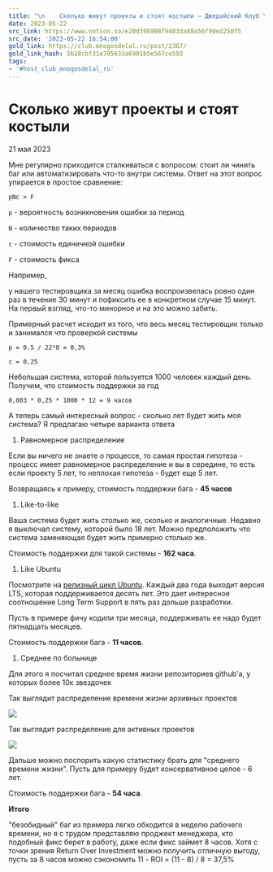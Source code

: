 ```yaml
---
title: "\n    Сколько живут проекты и стоят костыли — Джедайский Клуб \U0001F918✖️\U0001F469‍\U0001F4BB‍\n"
date: 2023-05-22
src_link: https://www.notion.so/e20d398908f9403da88a56f90ed250f5
src_date: '2023-05-22 16:54:00'
gold_link: https://club.mnogosdelal.ru/post/2367/
gold_link_hash: 5b28cbf31e705633a6901b5e567ce593
tags:
- '#host_club_mnogosdelal_ru'
---
```



Сколько живут проекты и стоят костыли
=====================================


21 мая 2023


Мне регулярно приходится сталкиваться с вопросом: стоит ли чинить баг или автоматизировать что-то внутри системы. Ответ на этот вопрос упирается в простое сравнение:


`pNc > F`


`p` - вероятность возникновения ошибки за период  

`N` - количество таких периодов  

`c` - стоимость единичной ошибки   

`F` - стоимость фикса


Например, 



у нашего тестировщика за месяц ошибка воспроизвелась ровно один раз в течение 30 минут и пофиксить ее в конкретном случае 15 минут. На первый взгляд, что-то минорное и на это можно забить. 


Примерный расчет исходит из того, что весь месяц тестировщик только и занимался что проверкой системы

`p = 0.5 / 22*8 = 0,3%`  

`с = 0,25`


Небольшая система, которой пользуется 1000 человек каждый день. Получим, что стоимость поддержки за год   

`0,003 * 0,25 * 1000 * 12 = 9 часов`


А теперь самый интересный вопрос - сколько лет будет жить моя система? Я предлагаю четыре варианта ответа


1. Равномерное распределение


Если вы ничего не знаете о процессе, то самая простая гипотеза - процесс имеет равномерное распределение и вы в середине, то есть если проекту 5 лет, то неплохая гипотеза - будет еще 5 лет.


Возвращаясь к примеру, стоимость поддержки бага - **45 часов**


1. Like-to-like


Ваша система будет жить столько же, сколько и аналогичные. Недавно я выключал систему, которой было 18 лет. Можно предположить что система заменяющая будет жить примерно столько же.


Стоимость поддержки для такой системы - **162 часа**.


1. Like Ubuntu


Посмотрите на [релизный цикл Ubuntu](https://ubuntu.com/about/release-cycle). Каждый два года выходит версия LTS, которая поддерживается десять лет. Это дает интересное соотношение Long Term Support в пять раз дольше разработки.


Пусть в примере фичу кодили три месяца, поддерживать ее надо будет пятнадцать месяцев.


Стоимость поддержки бага - **11 часов**.


1. Среднее по больнице


Для этого я посчитал среднее время жизни репозиториев github'a, у которых более 10к звездочек


Так выглядит распределение времени жизни архивных проектов  

![](https://i.club.mnogosdelal.ru/74add0d42c7ae16c482cc17ca738f7d4abf445affc93a79b49d4d2432defff69.png)


Так выглядит распределение для активных проектов   

![](https://i.club.mnogosdelal.ru/55352689d480a5f1feae6d049543e6d1844ef33bc34afbb7b97d60b4e4ea6b12.png)


Дальше можно поспорить какую статистику брать для "среднего времени жизни". Пусть для примеру будет консервативное целое - 6 лет.


Стоимость поддержки бага - **54 часа**.


**Итого**



"безобидный" баг из примера легко обходится в неделю рабочего времени, но я с трудом представляю проджект менеджера, кто подобный фикс берет в работу, даже если фикс займет 8 часов. Хотя с точки зрения Return Over Investment можно получить отличную выгоду, пусть за 8 часов можно сэкономить 11 - ROI = (11 - 8) / 8 = 37,5%